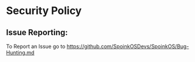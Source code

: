 # Security Policy

## Issue Reporting:

To Report an Issue go to https://github.com/SpoinkOSDevs/SpoinkOS/Bug-Hunting.md
